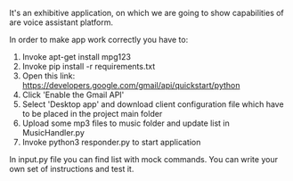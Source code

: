 It's an exhibitive application, on which we are going to show capabilities of are voice assistant platform.

In order to make app work correctly you have to:
1. Invoke apt-get install mpg123
2. Invoke pip install -r requirements.txt
3. Open this link: https://developers.google.com/gmail/api/quickstart/python
4. Click 'Enable the Gmail API'
5. Select 'Desktop app' and download client configuration file which have to be placed in the project main folder
6. Upload some mp3 files to music folder and update list in MusicHandler.py
7. Invoke python3 responder.py to start application

In input.py file you can find list with mock commands. You can write your own set of instructions and test it.

